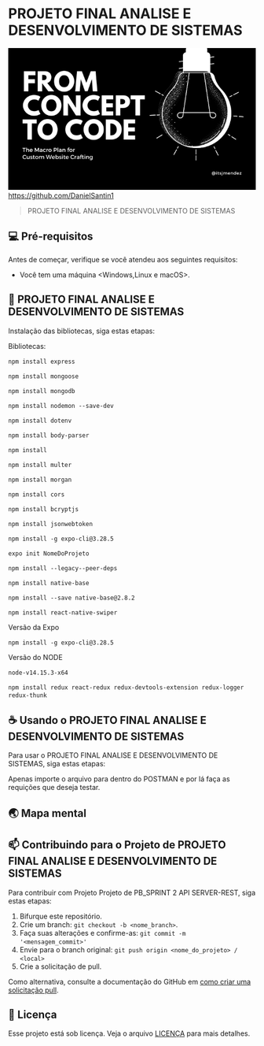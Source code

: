 # PROJETO FINAL ANALISE E DESENVOLVIMENTO DE SISTEMAS

<img src="imagem.png" alt="Exemplo imagem">https://github.com/DanielSantin1

> PROJETO FINAL ANALISE E DESENVOLVIMENTO DE SISTEMAS

## 💻 Pré-requisitos

Antes de começar, verifique se você atendeu aos seguintes requisitos:

* Você tem uma máquina <Windows,Linux e macOS>.

## 🚀 PROJETO FINAL ANALISE E DESENVOLVIMENTO DE SISTEMAS

Instalação das bibliotecas, siga estas etapas:

Bibliotecas:
```
npm install express
```
```
npm install mongoose
```
```
npm install mongodb
```
```
npm install nodemon --save-dev
```
```
npm install dotenv
```
```
npm install body-parser
```
```
npm install
```
```
npm install multer
```
```
npm install morgan
```
```
npm install cors
```
```
npm install bcryptjs
```
```
npm install jsonwebtoken
```
```
npm install -g expo-cli@3.28.5
```
```
expo init NomeDoProjeto
```
```
npm install --legacy--peer-deps
```
```
npm install native-base
```
```
npm install --save native-base@2.8.2
```
```
npm install react-native-swiper
```
Versão da Expo
```
npm install -g expo-cli@3.28.5
```
Versão do NODE
```
node-v14.15.3-x64 
```
```
npm install redux react-redux redux-devtools-extension redux-logger redux-thunk
```

## ☕ Usando o PROJETO FINAL ANALISE E DESENVOLVIMENTO DE SISTEMAS

Para usar o PROJETO FINAL ANALISE E DESENVOLVIMENTO DE SISTEMAS, siga estas etapas:

Apenas importe o arquivo para dentro do POSTMAN e por lá faça as requições que deseja testar.


## 🌏 Mapa mental









## 📫 Contribuindo para o Projeto de PROJETO FINAL ANALISE E DESENVOLVIMENTO DE SISTEMAS

Para contribuir com Projeto Projeto de PB_SPRINT 2 API SERVER-REST, siga estas etapas:

1. Bifurque este repositório.
2. Crie um branch: `git checkout -b <nome_branch>`.
3. Faça suas alterações e confirme-as: `git commit -m '<mensagem_commit>'`
4. Envie para o branch original: `git push origin <nome_do_projeto> / <local>`
5. Crie a solicitação de pull.

Como alternativa, consulte a documentação do GitHub em [como criar uma solicitação pull](https://help.github.com/en/github/collaborating-with-issues-and-pull-requests/creating-a-pull-request).

## 📝 Licença

Esse projeto está sob licença. Veja o arquivo [LICENÇA](LICENSE.md) para mais detalhes.
